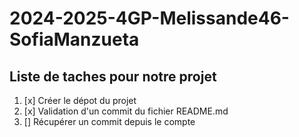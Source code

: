 # 2024-2025-4GP-Melissande46-SofiaManzueta

## Liste de taches pour notre projet 
1. [x] Créer le dépot du projet
2. [x] Validation d'un commit du fichier README.md
3. [] Récupérer un commit depuis le compte 
